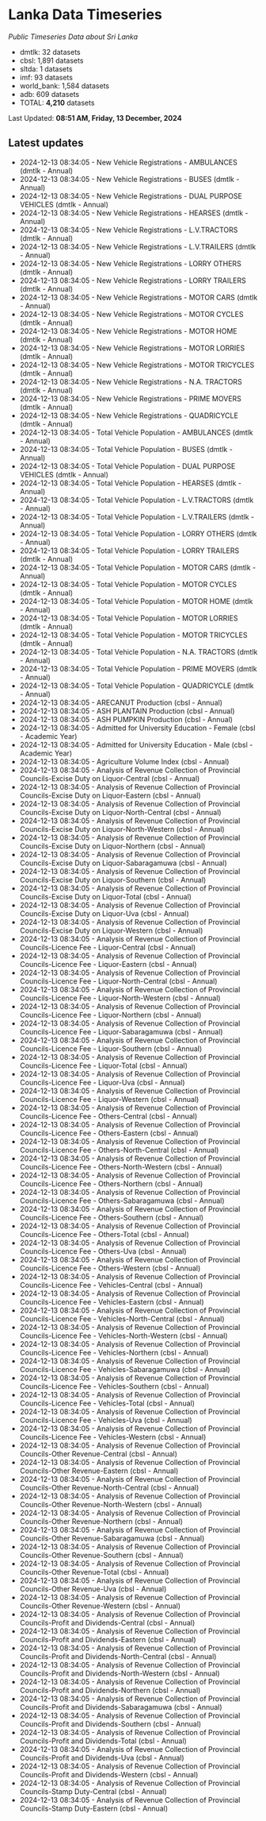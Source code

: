 # Lanka Data Timeseries
*Public Timeseries Data about Sri Lanka*

* dmtlk: 32 datasets
* cbsl: 1,891 datasets
* sltda: 1 datasets
* imf: 93 datasets
* world_bank: 1,584 datasets
* adb: 609 datasets
* TOTAL: **4,210** datasets

Last Updated: **08:51 AM, Friday, 13 December, 2024**

## Latest updates

* 2024-12-13 08:34:05 - New Vehicle Registrations - AMBULANCES (dmtlk - Annual)
* 2024-12-13 08:34:05 - New Vehicle Registrations - BUSES (dmtlk - Annual)
* 2024-12-13 08:34:05 - New Vehicle Registrations - DUAL PURPOSE VEHICLES (dmtlk - Annual)
* 2024-12-13 08:34:05 - New Vehicle Registrations - HEARSES (dmtlk - Annual)
* 2024-12-13 08:34:05 - New Vehicle Registrations - L.V.TRACTORS (dmtlk - Annual)
* 2024-12-13 08:34:05 - New Vehicle Registrations - L.V.TRAILERS (dmtlk - Annual)
* 2024-12-13 08:34:05 - New Vehicle Registrations - LORRY OTHERS (dmtlk - Annual)
* 2024-12-13 08:34:05 - New Vehicle Registrations - LORRY TRAILERS (dmtlk - Annual)
* 2024-12-13 08:34:05 - New Vehicle Registrations - MOTOR CARS (dmtlk - Annual)
* 2024-12-13 08:34:05 - New Vehicle Registrations - MOTOR CYCLES (dmtlk - Annual)
* 2024-12-13 08:34:05 - New Vehicle Registrations - MOTOR HOME (dmtlk - Annual)
* 2024-12-13 08:34:05 - New Vehicle Registrations - MOTOR LORRIES (dmtlk - Annual)
* 2024-12-13 08:34:05 - New Vehicle Registrations - MOTOR TRICYCLES (dmtlk - Annual)
* 2024-12-13 08:34:05 - New Vehicle Registrations - N.A. TRACTORS (dmtlk - Annual)
* 2024-12-13 08:34:05 - New Vehicle Registrations - PRIME MOVERS (dmtlk - Annual)
* 2024-12-13 08:34:05 - New Vehicle Registrations - QUADRICYCLE (dmtlk - Annual)
* 2024-12-13 08:34:05 - Total Vehicle Population - AMBULANCES (dmtlk - Annual)
* 2024-12-13 08:34:05 - Total Vehicle Population - BUSES (dmtlk - Annual)
* 2024-12-13 08:34:05 - Total Vehicle Population - DUAL PURPOSE VEHICLES (dmtlk - Annual)
* 2024-12-13 08:34:05 - Total Vehicle Population - HEARSES (dmtlk - Annual)
* 2024-12-13 08:34:05 - Total Vehicle Population - L.V.TRACTORS (dmtlk - Annual)
* 2024-12-13 08:34:05 - Total Vehicle Population - L.V.TRAILERS (dmtlk - Annual)
* 2024-12-13 08:34:05 - Total Vehicle Population - LORRY OTHERS (dmtlk - Annual)
* 2024-12-13 08:34:05 - Total Vehicle Population - LORRY TRAILERS (dmtlk - Annual)
* 2024-12-13 08:34:05 - Total Vehicle Population - MOTOR CARS (dmtlk - Annual)
* 2024-12-13 08:34:05 - Total Vehicle Population - MOTOR CYCLES (dmtlk - Annual)
* 2024-12-13 08:34:05 - Total Vehicle Population - MOTOR HOME (dmtlk - Annual)
* 2024-12-13 08:34:05 - Total Vehicle Population - MOTOR LORRIES (dmtlk - Annual)
* 2024-12-13 08:34:05 - Total Vehicle Population - MOTOR TRICYCLES (dmtlk - Annual)
* 2024-12-13 08:34:05 - Total Vehicle Population - N.A. TRACTORS (dmtlk - Annual)
* 2024-12-13 08:34:05 - Total Vehicle Population - PRIME MOVERS (dmtlk - Annual)
* 2024-12-13 08:34:05 - Total Vehicle Population - QUADRICYCLE (dmtlk - Annual)
* 2024-12-13 08:34:05 - ARECANUT Production (cbsl - Annual)
* 2024-12-13 08:34:05 - ASH PLANTAIN Production (cbsl - Annual)
* 2024-12-13 08:34:05 - ASH PUMPKIN Production (cbsl - Annual)
* 2024-12-13 08:34:05 - Admitted for University Education - Female (cbsl - Academic Year)
* 2024-12-13 08:34:05 - Admitted for University Education - Male (cbsl - Academic Year)
* 2024-12-13 08:34:05 - Agriculture Volume Index (cbsl - Annual)
* 2024-12-13 08:34:05 - Analysis of Revenue Collection of Provincial Councils-Excise Duty on Liquor-Central (cbsl - Annual)
* 2024-12-13 08:34:05 - Analysis of Revenue Collection of Provincial Councils-Excise Duty on Liquor-Eastern (cbsl - Annual)
* 2024-12-13 08:34:05 - Analysis of Revenue Collection of Provincial Councils-Excise Duty on Liquor-North-Central (cbsl - Annual)
* 2024-12-13 08:34:05 - Analysis of Revenue Collection of Provincial Councils-Excise Duty on Liquor-North-Western (cbsl - Annual)
* 2024-12-13 08:34:05 - Analysis of Revenue Collection of Provincial Councils-Excise Duty on Liquor-Northern (cbsl - Annual)
* 2024-12-13 08:34:05 - Analysis of Revenue Collection of Provincial Councils-Excise Duty on Liquor-Sabaragamuwa (cbsl - Annual)
* 2024-12-13 08:34:05 - Analysis of Revenue Collection of Provincial Councils-Excise Duty on Liquor-Southern (cbsl - Annual)
* 2024-12-13 08:34:05 - Analysis of Revenue Collection of Provincial Councils-Excise Duty on Liquor-Total (cbsl - Annual)
* 2024-12-13 08:34:05 - Analysis of Revenue Collection of Provincial Councils-Excise Duty on Liquor-Uva (cbsl - Annual)
* 2024-12-13 08:34:05 - Analysis of Revenue Collection of Provincial Councils-Excise Duty on Liquor-Western (cbsl - Annual)
* 2024-12-13 08:34:05 - Analysis of Revenue Collection of Provincial Councils-Licence Fee - Liquor-Central (cbsl - Annual)
* 2024-12-13 08:34:05 - Analysis of Revenue Collection of Provincial Councils-Licence Fee - Liquor-Eastern (cbsl - Annual)
* 2024-12-13 08:34:05 - Analysis of Revenue Collection of Provincial Councils-Licence Fee - Liquor-North-Central (cbsl - Annual)
* 2024-12-13 08:34:05 - Analysis of Revenue Collection of Provincial Councils-Licence Fee - Liquor-North-Western (cbsl - Annual)
* 2024-12-13 08:34:05 - Analysis of Revenue Collection of Provincial Councils-Licence Fee - Liquor-Northern (cbsl - Annual)
* 2024-12-13 08:34:05 - Analysis of Revenue Collection of Provincial Councils-Licence Fee - Liquor-Sabaragamuwa (cbsl - Annual)
* 2024-12-13 08:34:05 - Analysis of Revenue Collection of Provincial Councils-Licence Fee - Liquor-Southern (cbsl - Annual)
* 2024-12-13 08:34:05 - Analysis of Revenue Collection of Provincial Councils-Licence Fee - Liquor-Total (cbsl - Annual)
* 2024-12-13 08:34:05 - Analysis of Revenue Collection of Provincial Councils-Licence Fee - Liquor-Uva (cbsl - Annual)
* 2024-12-13 08:34:05 - Analysis of Revenue Collection of Provincial Councils-Licence Fee - Liquor-Western (cbsl - Annual)
* 2024-12-13 08:34:05 - Analysis of Revenue Collection of Provincial Councils-Licence Fee - Others-Central (cbsl - Annual)
* 2024-12-13 08:34:05 - Analysis of Revenue Collection of Provincial Councils-Licence Fee - Others-Eastern (cbsl - Annual)
* 2024-12-13 08:34:05 - Analysis of Revenue Collection of Provincial Councils-Licence Fee - Others-North-Central (cbsl - Annual)
* 2024-12-13 08:34:05 - Analysis of Revenue Collection of Provincial Councils-Licence Fee - Others-North-Western (cbsl - Annual)
* 2024-12-13 08:34:05 - Analysis of Revenue Collection of Provincial Councils-Licence Fee - Others-Northern (cbsl - Annual)
* 2024-12-13 08:34:05 - Analysis of Revenue Collection of Provincial Councils-Licence Fee - Others-Sabaragamuwa (cbsl - Annual)
* 2024-12-13 08:34:05 - Analysis of Revenue Collection of Provincial Councils-Licence Fee - Others-Southern (cbsl - Annual)
* 2024-12-13 08:34:05 - Analysis of Revenue Collection of Provincial Councils-Licence Fee - Others-Total (cbsl - Annual)
* 2024-12-13 08:34:05 - Analysis of Revenue Collection of Provincial Councils-Licence Fee - Others-Uva (cbsl - Annual)
* 2024-12-13 08:34:05 - Analysis of Revenue Collection of Provincial Councils-Licence Fee - Others-Western (cbsl - Annual)
* 2024-12-13 08:34:05 - Analysis of Revenue Collection of Provincial Councils-Licence Fee - Vehicles-Central (cbsl - Annual)
* 2024-12-13 08:34:05 - Analysis of Revenue Collection of Provincial Councils-Licence Fee - Vehicles-Eastern (cbsl - Annual)
* 2024-12-13 08:34:05 - Analysis of Revenue Collection of Provincial Councils-Licence Fee - Vehicles-North-Central (cbsl - Annual)
* 2024-12-13 08:34:05 - Analysis of Revenue Collection of Provincial Councils-Licence Fee - Vehicles-North-Western (cbsl - Annual)
* 2024-12-13 08:34:05 - Analysis of Revenue Collection of Provincial Councils-Licence Fee - Vehicles-Northern (cbsl - Annual)
* 2024-12-13 08:34:05 - Analysis of Revenue Collection of Provincial Councils-Licence Fee - Vehicles-Sabaragamuwa (cbsl - Annual)
* 2024-12-13 08:34:05 - Analysis of Revenue Collection of Provincial Councils-Licence Fee - Vehicles-Southern (cbsl - Annual)
* 2024-12-13 08:34:05 - Analysis of Revenue Collection of Provincial Councils-Licence Fee - Vehicles-Total (cbsl - Annual)
* 2024-12-13 08:34:05 - Analysis of Revenue Collection of Provincial Councils-Licence Fee - Vehicles-Uva (cbsl - Annual)
* 2024-12-13 08:34:05 - Analysis of Revenue Collection of Provincial Councils-Licence Fee - Vehicles-Western (cbsl - Annual)
* 2024-12-13 08:34:05 - Analysis of Revenue Collection of Provincial Councils-Other Revenue-Central (cbsl - Annual)
* 2024-12-13 08:34:05 - Analysis of Revenue Collection of Provincial Councils-Other Revenue-Eastern (cbsl - Annual)
* 2024-12-13 08:34:05 - Analysis of Revenue Collection of Provincial Councils-Other Revenue-North-Central (cbsl - Annual)
* 2024-12-13 08:34:05 - Analysis of Revenue Collection of Provincial Councils-Other Revenue-North-Western (cbsl - Annual)
* 2024-12-13 08:34:05 - Analysis of Revenue Collection of Provincial Councils-Other Revenue-Northern (cbsl - Annual)
* 2024-12-13 08:34:05 - Analysis of Revenue Collection of Provincial Councils-Other Revenue-Sabaragamuwa (cbsl - Annual)
* 2024-12-13 08:34:05 - Analysis of Revenue Collection of Provincial Councils-Other Revenue-Southern (cbsl - Annual)
* 2024-12-13 08:34:05 - Analysis of Revenue Collection of Provincial Councils-Other Revenue-Total (cbsl - Annual)
* 2024-12-13 08:34:05 - Analysis of Revenue Collection of Provincial Councils-Other Revenue-Uva (cbsl - Annual)
* 2024-12-13 08:34:05 - Analysis of Revenue Collection of Provincial Councils-Other Revenue-Western (cbsl - Annual)
* 2024-12-13 08:34:05 - Analysis of Revenue Collection of Provincial Councils-Profit and Dividends-Central (cbsl - Annual)
* 2024-12-13 08:34:05 - Analysis of Revenue Collection of Provincial Councils-Profit and Dividends-Eastern (cbsl - Annual)
* 2024-12-13 08:34:05 - Analysis of Revenue Collection of Provincial Councils-Profit and Dividends-North-Central (cbsl - Annual)
* 2024-12-13 08:34:05 - Analysis of Revenue Collection of Provincial Councils-Profit and Dividends-North-Western (cbsl - Annual)
* 2024-12-13 08:34:05 - Analysis of Revenue Collection of Provincial Councils-Profit and Dividends-Northern (cbsl - Annual)
* 2024-12-13 08:34:05 - Analysis of Revenue Collection of Provincial Councils-Profit and Dividends-Sabaragamuwa (cbsl - Annual)
* 2024-12-13 08:34:05 - Analysis of Revenue Collection of Provincial Councils-Profit and Dividends-Southern (cbsl - Annual)
* 2024-12-13 08:34:05 - Analysis of Revenue Collection of Provincial Councils-Profit and Dividends-Total (cbsl - Annual)
* 2024-12-13 08:34:05 - Analysis of Revenue Collection of Provincial Councils-Profit and Dividends-Uva (cbsl - Annual)
* 2024-12-13 08:34:05 - Analysis of Revenue Collection of Provincial Councils-Profit and Dividends-Western (cbsl - Annual)
* 2024-12-13 08:34:05 - Analysis of Revenue Collection of Provincial Councils-Stamp Duty-Central (cbsl - Annual)
* 2024-12-13 08:34:05 - Analysis of Revenue Collection of Provincial Councils-Stamp Duty-Eastern (cbsl - Annual)